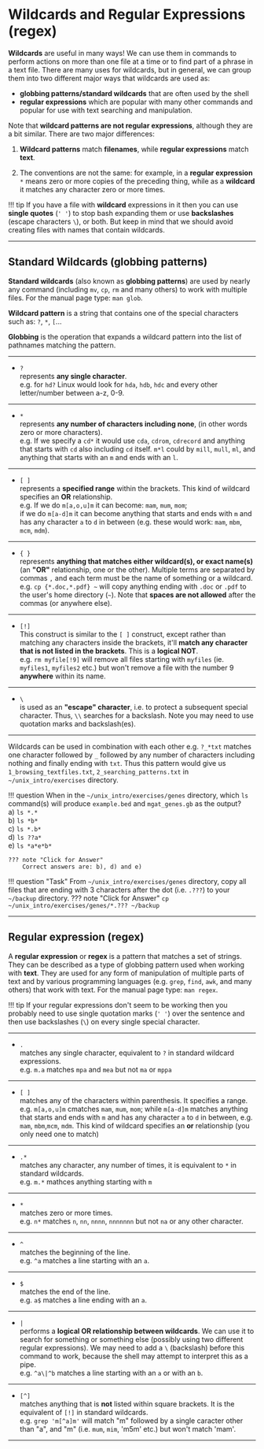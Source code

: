 # Wildcards and Regular Expressions (regex)

**Wildcards** are useful in many ways! We can use them in commands to perform actions on more than one file at a time or to find part of a phrase in a text file. There are many uses for wildcards, but in general, we can group them into two different major ways that wildcards are used as:

-   **globbing patterns/standard wildcards** that are often used by the shell
-   **regular expressions** which are popular with many other commands and popular for use with text searching and manipulation.

Note that **wildcard patterns are not regular expressions**, although they are a bit similar. There are two major differences:

1.  **Wildcard patterns** match **filenames**, while **regular expressions** match **text**.
   
2.  The conventions are not the same: for example, in a **regular expression** `*` means zero or more copies of the preceding thing, while as a **wildcard** it matches any character zero or more times.

!!! tip
    If you have a file with **wildcard** expressions in it then you can use **single quotes** (`' '`) to stop bash expanding them or use **backslashes** (escape characters `\`), or both. But keep in mind that we should avoid creating files with names that contain wildcards.

------------------------------------------------------------------------

## Standard Wildcards (globbing patterns)

**Standard wildcards** (also known as **globbing patterns**) are used by nearly any command (including `mv`, `cp`, `rm` and many others) to work with multiple files. For the manual page type: `man glob`.

**Wildcard pattern** is a string that contains one of the special characters such as: `?`, `*`, `[`...

**Globbing** is the operation that expands a wildcard pattern into the list of pathnames matching the pattern.

------------------------------------------------------------------------

-   `?`  <br />represents **any single character**. <br /> e.g. for `hd?` Linux would look for `hda`, `hdb`, `hdc` and every other
    letter/number between a-z, 0-9.

------------------------------------------------------------------------

-   `*`  <br />represents **any number of characters including none**, (in other words zero or more characters). <br /> e.g. If we specify a `cd*` it would use `cda`, `cdrom`, `cdrecord` and anything that starts with `cd` also including `cd` itself. `m*l` could by `mill`, `mull`, `ml`, and anything that starts with an `m` and ends with an `l`.

------------------------------------------------------------------------

-   `[ ]` <br />represents a **specified range** within the brackets. This kind of wildcard specifies an **OR** relationship. <br />e.g. If we do `m[a,o,u]m` it can become: `mam`, `mum`, `mom`; <br />if we do `m[a-d]m` it can become anything that starts and ends with `m` and has any character `a` to `d` in between (e.g. these would work: `mam`, `mbm`, `mcm`, `mdm`).

------------------------------------------------------------------------

-   `{ }` <br />represents **anything that matches either wildcard(s), or exact name(s)** (an **"OR"** relationship, one or the other). Multiple terms are separated by commas `,` and each term must be the name of something or a wildcard. <br />e.g. `cp {*.doc,*.pdf} ~` will copy anything ending with `.doc` or `.pdf` to the user's home directory (`~`). Note that **spaces are not allowed** after the commas (or anywhere else).

------------------------------------------------------------------------

-   `[!]`  <br />This construct is similar to the `[ ]` construct, except rather than matching any characters inside the brackets, it'll **match any character that is not listed in the brackets**. This is a **logical NOT**. <br />e.g. `rm myfile[!9]` will remove all files starting with `myfiles` (ie. `myfiles1`, `myfiles2` etc.) but won't remove a file with the number 9 **anywhere** within its name.

------------------------------------------------------------------------

-   `\` <br />is used as an **"escape" character**, i.e. to protect a subsequent special character. Thus, `\\` searches for a backslash. Note you may need to use quotation marks and backslash(es).

------------------------------------------------------------------------

Wildcards can be used in combination with each other e.g. `?_*txt` matches one character followed by `_` followed by any number of characters including nothing and finally ending with `txt`. Thus this pattern would give us `1_browsing_textfiles.txt`, `2_searching_patterns.txt` in `~/unix_intro/exercises` directory.

!!! question
    When in the `~/unix_intro/exercises/genes` directory, which `ls` command(s) will produce `example.bed` and `mgat_genes.gb` as the output?
    <br />a) `ls *.*` 
    <br />b) `ls *b*` 
    <br />c) `ls *.b*` 
    <br />d) `ls ??a*` 
    <br />e) `ls *a*e*b*`
    
    ??? note "Click for Answer"
        Correct answers are: b), d) and e)



!!! question "Task"
    From `~/unix_intro/exercises/genes` directory, copy all files that are ending with 3 characters after the dot (i.e. `.???`) to your `~/backup` directory.
    ??? note "Click for Answer"
        ```
        cp ~/unix_intro/exercises/genes/*.??? ~/backup
        ```

------------------------------------------------------------------------

## Regular expression (regex)

A **regular expression** or **regex** is a pattern that matches a set of strings. They can be described as a type of globbing pattern used when working with **text**. They are used for any form of manipulation of multiple parts of text and by various programming languages (e.g. `grep`, `find`, `awk`, and many others) that work with text. For the manual page type: `man regex`.

!!! tip
    If your regular expressions don't seem to be working then you probably need to use single quotation marks (`' '`) over the sentence and then use backslashes (`\`) on every single special character.

------------------------------------------------------------------------

-   `.` <br />matches any single character, equivalent to `?` in standard wildcard expressions. <br />e.g. `m.a` matches `mpa` and
    `mea` but not `ma` or `mppa`

------------------------------------------------------------------------

-   `[ ]` <br />matches any of the characters within parenthesis. It specifies a range. <br />e.g. `m[a,o,u]m` cmatches `mam`, `mum`,
    `mom`; while `m[a-d]m` matches anything that starts and ends with `m` and has any character `a` to `d` in between, e.g. `mam`, `mbm`,`mcm`, `mdm`. This kind of wildcard specifies an **or** relationship (you only need one to match)

------------------------------------------------------------------------

-   `.*` <br />matches any character, any number of times, it is equivalent to `*` in standard wildcards. <br />e.g. `m.*` mathces anything starting with `m`

------------------------------------------------------------------------

-   `*` <br />matches zero or more times. <br />e.g. `n*` matches `n`, `nn`, `nnnn`, `nnnnnnn` but not `na` or any other character.

------------------------------------------------------------------------

-   `^`
    <br />matches the beginning of the line. <br />e.g. `^a` matches a line starting with an `a`.

------------------------------------------------------------------------

-   `$` <br />matches the end of the line. <br />e.g. `a$` matches a line ending with an `a`.

------------------------------------------------------------------------

-   `|` <br /> performs a **logical OR relationship between wildcards**. We can use it to search for something or something else (possibly using two different regular expressions). We may need to add a `\` (backslash) before this command to work, because the shell may attempt to interpret this as a pipe. <br />e.g. `^a\|^b` matches a line starting with an `a` or with an `b`.

------------------------------------------------------------------------

-   `[^]` <br /> matches anything that is **not** listed within square brackets. It is the equivalent of `[!]` in standard wildcards.
    <br />e.g. `grep 'm[^a]m'` will match "m" followed by a single caracter other than "a", and "m" (i.e. `mum`, `mim`, 'm5m' etc.) but won't match 'mam'.

------------------------------------------------------------------------